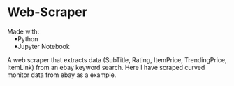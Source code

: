 # Web-Scraper

Made with:<br>&nbsp;&nbsp;&nbsp;&nbsp;•Python
<br>&nbsp;&nbsp;&nbsp;&nbsp;•Jupyter Notebook

A web scraper that extracts data (SubTitle,	Rating,	ItemPrice, TrendingPrice,	ItemLink)  from an ebay keyword search. Here I have scraped curved monitor data from ebay as a example.
